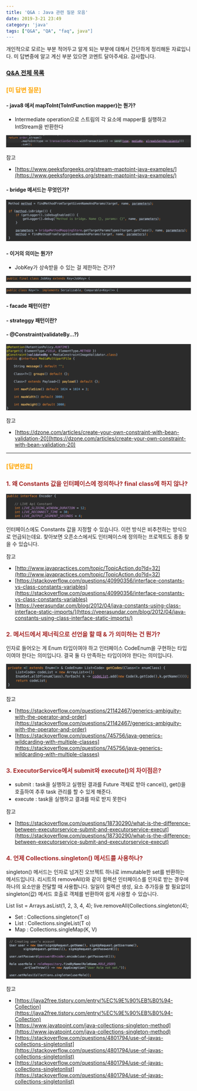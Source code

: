 ```yaml
---
title: 'Q&A : Java 관련 질문 모음'
date: 2019-3-21 23:49
category: 'java'
tags: ["Q&A", "QA", "faq", java"]
---
```


개인적으로 모르는 부분 적어두고 알게 되는 부분에 대해서 간단하게 정리해둔 자료입니다.
미 답변중에 알고 계신 부분 있으면 코멘트 달아주세요. 감사합니다.

### [Q&A 전체 목록](https://advenoh.tistory.com/35)

### <span style="color:orange">[미 답변 질문]</span>

#### - java8 에서 mapToInt(ToIntFunction mapper)는 뭔가?
- Intermediate operation으로 스트림의 각 요소에 mapper를 실행하고 IntStream을 반환한다

![](images/20190321/image_8.png)

참고

* [https://www.geeksforgeeks.org/stream-maptoint-java-examples/](https://www.geeksforgeeks.org/stream-maptoint-java-examples/)

#### - bridge 메서드는 무엇인가?

![](images/20190321/image_2.png)

#### - 이거의 의미는 뭔가?
- JobKey가 상속받을 수 있는 걸 제한하는 건가?

![](images/20190321/image_1.png)

![](images/20190321/image_3.png)

#### - facade 패턴이란?
#### - strateggy 패턴이란?

#### - @Constraint(validateBy…?) 

![](images/20190321/image_6.png)

참고

- [https://dzone.com/articles/create-your-own-constraint-with-bean-validation-20](https://dzone.com/articles/create-your-own-constraint-with-bean-validation-20)

---

### <span style="color:orange">[답변완료]</span>

### <span style="color:brown">1. 왜 Constants 값을 인터페이스에 정의하나? final class에 하지 않나?</span>

![](images/20190321/image_7.png)

인터페이스에도 Constants 값을 지정할 수 있습니다. 이런 방식은 비추천하는 방식으로 언급되는데요. 찾아보면 오픈소스에서도 인터페이스에 정의하는 프로젝트도 종종 찾을 수 있습니다.

참고

* [http://www.javapractices.com/topic/TopicAction.do?Id=32](http://www.javapractices.com/topic/TopicAction.do?Id=32)
* [https://stackoverflow.com/questions/40990356/interface-constants-vs-class-constants-variables](https://stackoverflow.com/questions/40990356/interface-constants-vs-class-constants-variables)
* [https://veerasundar.com/blog/2012/04/java-constants-using-class-interface-static-imports/](https://veerasundar.com/blog/2012/04/java-constants-using-class-interface-static-imports/)

### <span style="color:brown">2. 메서드에서 제너릭으로 선언을 할 때 & 가 의미하는 건 뭔가?</span>

인자로 들어오는 게 Enum 타입이여야 하고 인터페이스 CodeEnum을 구현하는 타입이여야 한다는 의미입니다. 결국 둘 다 만족하는 타입이어야 한다는 의미입니다.

![](images/20190321/image_5.png)

참고

* [https://stackoverflow.com/questions/21142467/generics-ambiguity-with-the-operator-and-order](https://stackoverflow.com/questions/21142467/generics-ambiguity-with-the-operator-and-order)
* [https://stackoverflow.com/questions/745756/java-generics-wildcarding-with-multiple-classes](https://stackoverflow.com/questions/745756/java-generics-wildcarding-with-multiple-classes)

### <span style="color:brown">3. ExecutorService에서 submit와 execute()의 차이점은?</span>

- submit : task을 실행하고 실행된 결과를 Future 객체로 받아 cancel(), get()을 호출하여 추후 task 관리를 할 수 있게 해준다.
- execute : task을 실행하고 결과를 따로 받지 못한다

참고

* [https://stackoverflow.com/questions/18730290/what-is-the-difference-between-executorservice-submit-and-executorservice-execut](https://stackoverflow.com/questions/18730290/what-is-the-difference-between-executorservice-submit-and-executorservice-execut)

### <span style="color:brown">4. 언제 Collections.singleton() 메서드를 사용하나?</span>

singleton() 메서드는 인자로 넘겨진 오브젝트 하나로 immutable한 set를 반환하는 메서드입니다. 리시트의 removeAll()와 같이 컬렉션 인터페이스를 인자로 받는 경우에 하나의 요소만을 전달할 때 사용합니다. 일일이 컬렉션 생성, 요소 추가등을 할 필요없이 singleton(값) 메서드 호출로 객체를 반환하여 쉽게 사용할 수 있습니다.

List<Integer> list = Arrays.asList(1, 2, 3, 4, 4);
live.removeAll(Collections.singleton(4);

- Set : Collections.singleton(T o)
- List : Collections.singleList(T o)
- Map : Collections.singleMap(K, V)

![](images/20190321/image_4.png)

참고

* [https://java2free.tistory.com/entry/%EC%9E%90%EB%B0%94-Collection](https://java2free.tistory.com/entry/%EC%9E%90%EB%B0%94-Collection)
* [https://www.javatpoint.com/java-collections-singleton-method](https://www.javatpoint.com/java-collections-singleton-method)
* [https://stackoverflow.com/questions/4801794/use-of-javas-collections-singletonlist](https://stackoverflow.com/questions/4801794/use-of-javas-collections-singletonlist)
* [https://stackoverflow.com/questions/4801794/use-of-javas-collections-singletonlist](https://stackoverflow.com/questions/4801794/use-of-javas-collections-singletonlist)
